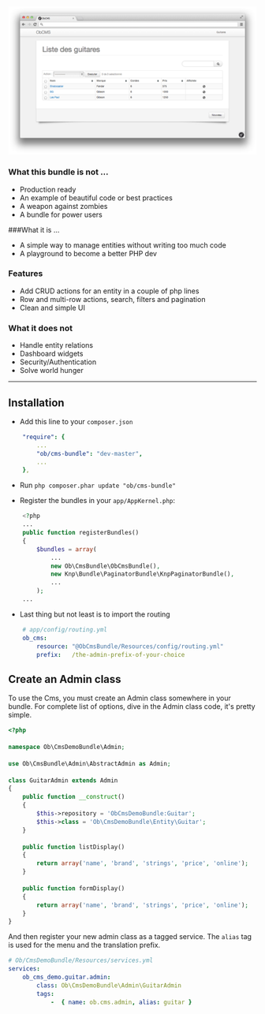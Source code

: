![Listing Page](/Resources/doc/images/listing.png?raw=true)

### What this bundle is not …
- Production ready
- An example of beautiful code or best practices
- A weapon against zombies
- A bundle for power users
 
###What it is …
- A simple way to manage entities without writing too much code
- A playground to become a better PHP dev

### Features
- Add CRUD actions for an entity in a couple of php lines
- Row and multi-row actions, search, filters and pagination
- Clean and simple UI

### What it does not
- Handle entity relations
- Dashboard widgets
- Security/Authentication
- Solve world hunger


***


## Installation
* Add this line to your `composer.json`

```yaml
    "require": {
        ...
        "ob/cms-bundle": "dev-master",
        ...
    },
```

* Run `php composer.phar update "ob/cms-bundle"`

* Register the bundles in your `app/AppKernel.php`:

```php
    <?php
    ...
    public function registerBundles()
    {
        $bundles = array(
            ...
            new Ob\CmsBundle\ObCmsBundle(),
            new Knp\Bundle\PaginatorBundle\KnpPaginatorBundle(),
            ...
        );
    ...
```

* Last thing but not least is to import the routing

```yaml
    # app/config/routing.yml
    ob_cms:
        resource: "@ObCmsBundle/Resources/config/routing.yml"
        prefix:   /the-admin-prefix-of-your-choice
```

## Create an Admin class
To use the Cms, you must create an Admin class somewhere in your bundle. For complete list of options, dive in the Admin
class code, it's pretty simple.

```php
<?php

namespace Ob\CmsDemoBundle\Admin;

use Ob\CmsBundle\Admin\AbstractAdmin as Admin;

class GuitarAdmin extends Admin
{
    public function __construct()
    {
        $this->repository = 'ObCmsDemoBundle:Guitar';
        $this->class = 'Ob\CmsDemoBundle\Entity\Guitar';
    }

    public function listDisplay()
    {
        return array('name', 'brand', 'strings', 'price', 'online');
    }

    public function formDisplay()
    {
        return array('name', 'brand', 'strings', 'price', 'online');
    }
}
```

And then register your new admin class as a tagged service. The `alias` tag is used for the menu and the translation
prefix.

```yaml
# Ob/CmsDemoBundle/Resources/services.yml
services:
    ob_cms_demo.guitar.admin:
        class: Ob\CmsDemoBundle\Admin\GuitarAdmin
        tags:
            -  { name: ob.cms.admin, alias: guitar }
```
